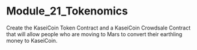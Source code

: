 # Module_21_Tokenomics
Create the KaseiCoin Token Contract and a KaseiCoin Crowdsale Contract that will allow people who are moving to Mars to convert their earthling money to KaseiCoin.
